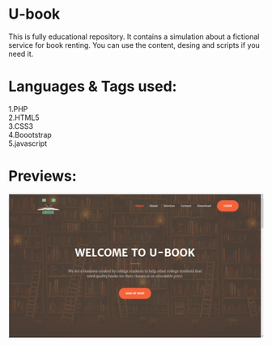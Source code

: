 # U-book

This is fully educational repository. It contains a simulation about a fictional service for book renting.
You can  use the content, desing and scripts if you need it.

# Languages & Tags used:
 
 1.PHP  
 2.HTML5  
 3.CSS3  
 4.Boootstrap  
 5.javascript  
 
 # Previews:
![Screenshot](previews/preview1.png)
